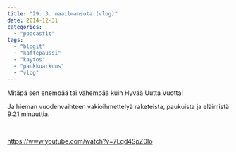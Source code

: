 ```yaml
---
title: "29: 3. maailmansota (vlog)"
date: 2014-12-31
categories: 
  - "podcastit"
tags: 
  - "blogit"
  - "kaffepaussi"
  - "kaytos"
  - "paukkuarkuus"
  - "vlog"
---
```


Mitäpä sen enempää tai vähempää kuin Hyvää Uutta Vuotta!

Ja hieman vuodenvaihteen vakioihmettelyä raketeista, paukuista ja eläimistä 9:21 minuuttia.

 

https://www.youtube.com/watch?v=7Lqd4SpZ0Io
